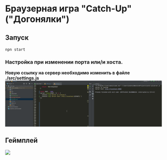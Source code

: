 # Браузерная игра "Catch-Up" ("Догонялки")


## Запуск
```
npn start
```

### Настройка при изменении порта или/и хоста.
**Новую ссылку на сервер необходимо изменить в файле ./src/settings.js**
![](./gifs/1.gif)


## Геймплей
![](./gifs/2.gif)